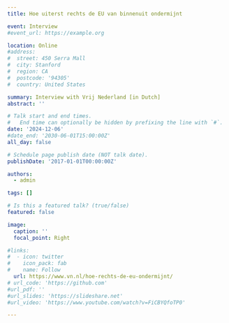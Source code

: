 ```yaml
---
title: Hoe uiterst rechts de EU van binnenuit ondermijnt

event: Interview
#event_url: https://example.org

location: Online
#address:
#  street: 450 Serra Mall
#  city: Stanford
#  region: CA
#  postcode: '94305'
#  country: United States

summary: Interview with Vrij Nederland [in Dutch]
abstract: ''  

# Talk start and end times.
#   End time can optionally be hidden by prefixing the line with `#`.
date: '2024-12-06'
#date_end: '2030-06-01T15:00:00Z'
all_day: false

# Schedule page publish date (NOT talk date).
publishDate: '2017-01-01T00:00:00Z'

authors:
  - admin

tags: []

# Is this a featured talk? (true/false)
featured: false

image:
  caption: ''
  focal_point: Right

#links:
#  - icon: twitter
#    icon_pack: fab
#    name: Follow
  url: https://www.vn.nl/hoe-rechts-de-eu-ondermijnt/
# url_code: 'https://github.com'
#url_pdf: ''
#url_slides: 'https://slideshare.net'
#url_video: 'https://www.youtube.com/watch?v=FiCBYQfoTP0'

---
```

